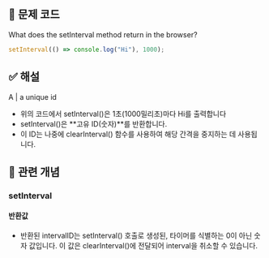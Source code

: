 ## 🔎 문제 코드

What does the setInterval method return in the browser?

```js
setInterval(() => console.log("Hi"), 1000);
```

## ✅ 해설

A | a unique id

- 위의 코드에서 setInterval()은 1초(1000밀리초)마다 Hi를 출력합니다
- setInterval()은 **고유 ID(숫자)**를 반환합니다.
- 이 ID는 나중에 clearInterval() 함수를 사용하여 해당 간격을 중지하는 데 사용됩니다.

## 🧠 관련 개념

### setInterval

#### 반환값

- 반환된 intervalID는 setInterval() 호출로 생성된, 타이머를 식별하는 0이 아닌 숫자 값입니다. 이 값은 clearInterval()에 전달되어 interval을 취소할 수 있습니다.
